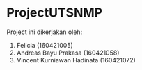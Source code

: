 # ProjectUTSNMP

Project ini dikerjakan oleh:
1. Felicia (160421005)
2. Andreas Bayu Prakasa (160421058)
3. Vincent Kurniawan Hadinata (160421072)

